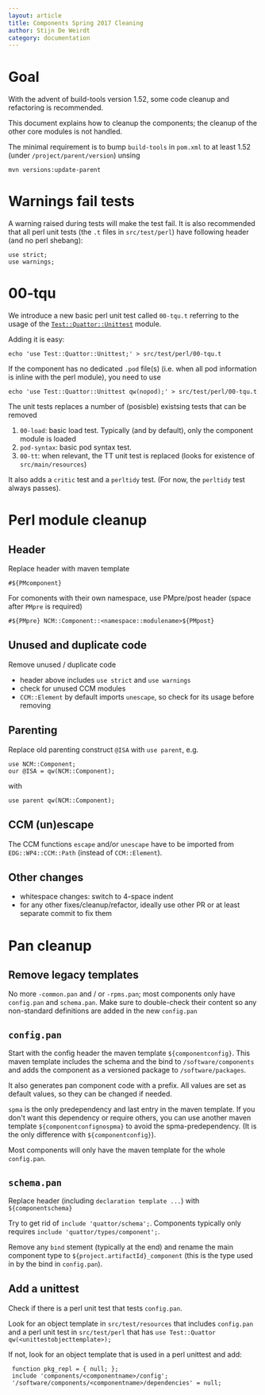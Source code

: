 ```yaml
---
layout: article
title: Components Spring 2017 Cleaning
author: Stijn De Weirdt
category: documentation
---
```


# Goal

With the advent of build-tools version 1.52,
some code cleanup and refactoring is recommended.

This document explains how to cleanup the components;
the cleanup of the other core modules is not handled.

The minimal requirement is to bump `build-tools` in `pom.xml`
to at least 1.52 (under `/project/parent/version`) unsing

    mvn versions:update-parent

# Warnings fail tests

A warning raised during tests will make the test fail.
It is also recommended that all perl unit tests (the `.t` files in `src/test/perl`)
have following header (and no perl shebang):

    use strict;
    use warnings;


# 00-tqu

We introduce a new basic perl unit test called `00-tqu.t` referring to
the usage of the [`Test::Quattor::Unittest`][tqu] module.

Adding it is easy:

    echo 'use Test::Quattor::Unittest;' > src/test/perl/00-tqu.t

If the component has no dedicated `.pod` file(s)
(i.e. when all pod information is inline with the perl module),
you need to use

    echo 'use Test::Quattor::Unittest qw(nopod);' > src/test/perl/00-tqu.t

The unit tests replaces a number of (posisble) existsing tests that can be removed

1. `00-load`: basic load test. Typically (and by default), only the component module is loaded
2. `pod-syntax`: basic pod syntax test.
3. `00-tt`: when relevant, the TT unit test is replaced (looks for existence of `src/main/resources`)

It also adds a `critic` test and a `perltidy` test. (For now, the `perltidy` test always passes).

[tqu]: http://quattor-documentation.readthedocs.io/en/latest/Unittesting/Quattor::Unittest/

# Perl module cleanup

## Header
Replace header with maven template

    #${PMcomponent}

For comonents with their own namespace, use PMpre/post header
(space after `PMpre` is required)

    #${PMpre} NCM::Component::<namespace::modulename>${PMpost}

## Unused and duplicate code

Remove unused / duplicate code

 * header above includes `use strict` and `use warnings`
 * check for unused CCM modules
  * `CCM::Element` by default imports `unescape`, so check for its usage before removing

## Parenting
Replace old parenting construct `@ISA` with `use parent`, e.g.

    use NCM::Component;
    our @ISA = qw(NCM::Component);

with

    use parent qw(NCM::Component);

## CCM (un)escape
The CCM functions `escape` and/or `unescape`
have to be imported from `EDG::WP4::CCM::Path`
(instead of `CCM::Element`).


## Other changes
 * whitespace changes: switch to 4-space indent
 * for any other fixes/cleanup/refactor, ideally use other PR or at least separate commit to fix them

# Pan cleanup

## Remove legacy templates
No more `-common.pan` and / or `-rpms.pan`;
most components only have `config.pan` and `schema.pan`.
Make sure to double-check their content
so any non-standard definitions are added in the new `config.pan`

## `config.pan`
Start with the config header the maven template `${componentconfig}`.
This maven template includes the schema and the bind to `/software/components` and
adds the component as a versioned package to `/software/packages`.

It also generates pan component code with a prefix.
All values are set as default values, so they can be changed if needed.

`spma` is the only predependency and last entry in the maven template.
If you don't want this dependency or require others, you can use another
maven template `${componentconfignospma}` to avoid the spma-predependency.
(It is the only difference with `${componentconfig}`).

Most components will only have the maven template for the whole `config.pan`.

## `schema.pan`
Replace header (including `declaration template ...`) with `${componentschema}`

Try to get rid of `include 'quattor/schema';`.
Components typically only requires `include 'quattor/types/component';`.

Remove any `bind` stement (typically at the end)
and rename the main component type to `${project.artifactId}_component`
(this is the type used in by the bind in `config.pan`).

## Add a unittest
Check if there is a perl unit test that tests `config.pan`.

Look for an object template in `src/test/resources` that includes `config.pan` and
a perl unit test in `src/test/perl`
that has `use Test::Quattor qw(<unittestobjecttemplate>);`

If not, look for an object template that is used in a perl unittest
and add:

     function pkg_repl = { null; };
     include 'components/<componentname>/config';
     '/software/components/<componentname>/dependencies' = null;
